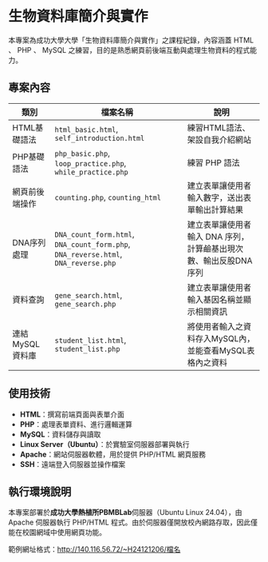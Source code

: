 # 生物資料庫簡介與實作

本專案為成功大學大學「生物資料庫簡介與實作」之課程紀錄，內容涵蓋 HTML 、 PHP 、 MySQL 之練習，目的是熟悉網頁前後端互動與處理生物資料的程式能力。

## 專案內容

| 類別       | 檔案名稱                        | 說明                           |
|------------|----------------------------------|--------------------------------|
|HTML基礎語法|`html_basic.html`, `self_introduction.html`|練習HTML語法、架設自我介紹網站|
|PHP基礎語法|`php_basic.php`, `loop_practice.php`, `while_practice.php`| 練習 PHP 語法 |
|網頁前後端操作|`counting.php`, `counting_html`|建立表單讓使用者輸入數字，送出表單輸出計算結果|
|DNA序列處理| `DNA_count_form.html`, `DNA_count_form.php`, `DNA_reverse.html`, `DNA_reverse.php` | 建立表單讓使用者輸入 DNA 序列，計算鹼基出現次數、輸出反股DNA序列 |
|資料查詢|`gene_search.html`, `gene_search.php`|建立表單讓使用者輸入基因名稱並顯示相關資訊|
|連結MySQL資料庫|`student_list.html`, `student_list.php`|將使用者輸入之資料存入MySQL內，並能查看MySQL表格內之資料|


## 使用技術
- **HTML**：撰寫前端頁面與表單介面
- **PHP**：處理表單資料、進行邏輯運算
- **MySQL**：資料儲存與讀取
- **Linux Server（Ubuntu）**：於實驗室伺服器部署與執行
- **Apache**：網站伺服器軟體，用於提供 PHP/HTML 網頁服務
- **SSH**：遠端登入伺服器並操作檔案

## 執行環境說明
本專案部署於**成功大學熱植所PBMBLab**伺服器（Ubuntu Linux 24.04），由 Apache 伺服器執行 PHP/HTML 程式。由於伺服器僅開放校內網路存取，因此僅能在校園網域中使用網頁功能。

範例網址格式：http://140.116.56.72/~H24121206/檔名